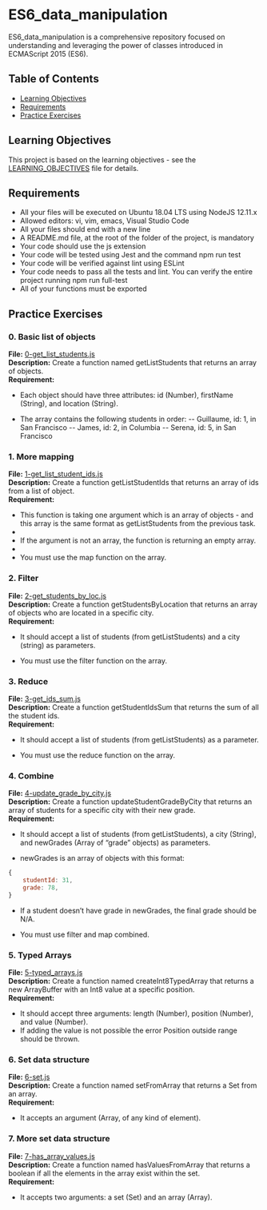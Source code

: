 # ES6_data_manipulation
ES6_data_manipulation is a comprehensive repository focused on understanding and leveraging the power of classes introduced in ECMAScript 2015 (ES6). 

## Table of Contents

- [Learning Objectives](#learning-objectives)
- [Requirements](#requirements)
- [Practice Exercises](#practice-exercises)

## Learning Objectives

This project is based on the learning objectives - see the [LEARNING_OBJECTIVES](https://github.com/Goaty-yagi/holbertonschool-web_back_end/blob/main/ES6_data_manipulation/LEARNING_OBJECTIVES.md) file for details.

## Requirements

- All your files will be executed on Ubuntu 18.04 LTS using NodeJS 12.11.x
- Allowed editors: vi, vim, emacs, Visual Studio Code
- All your files should end with a new line
- A README.md file, at the root of the folder of the project, is mandatory
- Your code should use the js extension
- Your code will be tested using Jest and the command npm run test
- Your code will be verified against lint using ESLint
- Your code needs to pass all the tests and lint. You can verify the entire project running npm run full-test
- All of your functions must be exported

## Practice Exercises

### 0. Basic list of objects

**File:** [0-get_list_students.js](https://github.com/Goaty-yagi/holbertonschool-web_back_end/blob/main/ES6_data_manipulation/0-get_list_students.js)<br>
**Description:** Create a function named getListStudents that returns an array of objects.<br>
**Requirement:** <br>
- Each object should have three attributes: id (Number), firstName (String), and location (String).

- The array contains the following students in order:
 -- Guillaume, id: 1, in San Francisco
 -- James, id: 2, in Columbia
 -- Serena, id: 5, in San Francisco


 ### 1. More mapping

**File:** [1-get_list_student_ids.js](https://github.com/Goaty-yagi/holbertonschool-web_back_end/blob/main/ES6_data_manipulation/1-get_list_student_ids.js)<br>
**Description:** Create a function getListStudentIds that returns an array of ids from a list of object.<br>
**Requirement:** <br>
- This function is taking one argument which is an array of objects - and this array is the same format as getListStudents from the previous task.
- 
- If the argument is not an array, the function is returning an empty array.
- 
- You must use the map function on the array.

### 2. Filter

**File:** [2-get_students_by_loc.js](https://github.com/Goaty-yagi/holbertonschool-web_back_end/blob/main/ES6_data_manipulation/2-get_students_by_loc.js)<br>
**Description:** Create a function getStudentsByLocation that returns an array of objects who are located in a specific city.<br>
**Requirement:** <br>
- It should accept a list of students (from getListStudents) and a city (string) as parameters.

- You must use the filter function on the array.

### 3. Reduce

**File:** [3-get_ids_sum.js](https://github.com/Goaty-yagi/holbertonschool-web_back_end/blob/main/ES6_data_manipulation/3-get_ids_sum.js)<br>
**Description:** Create a function getStudentIdsSum that returns the sum of all the student ids.<br>
**Requirement:** <br>
- It should accept a list of students (from getListStudents) as a parameter.

- You must use the reduce function on the array.


### 4. Combine

**File:** [4-update_grade_by_city.js](https://github.com/Goaty-yagi/holbertonschool-web_back_end/blob/main/ES6_data_manipulation/4-update_grade_by_city.js)<br>
**Description:** Create a function updateStudentGradeByCity that returns an array of students for a specific city with their new grade.<br>
**Requirement:** <br>
- It should accept a list of students (from getListStudents), a city (String), and newGrades (Array of “grade” objects) as parameters.

- newGrades is an array of objects with this format:
```javascript
{
    studentId: 31,
    grade: 78,
}
```
- If a student doesn’t have grade in newGrades, the final grade should be N/A.

- You must use filter and map combined.


### 5. Typed Arrays

**File:** [5-typed_arrays.js](https://github.com/Goaty-yagi/holbertonschool-web_back_end/blob/main/ES6_data_manipulation/5-typed_arrays.js)<br>
**Description:** Create a function named createInt8TypedArray that returns a new ArrayBuffer with an Int8 value at a specific position.<br>
**Requirement:** <br>
- It should accept three arguments: length (Number), position (Number), and value (Number).
- If adding the value is not possible the error Position outside range should be thrown.


### 6. Set data structure

**File:** [6-set.js](https://github.com/Goaty-yagi/holbertonschool-web_back_end/blob/main/ES6_data_manipulation/6-set.js)<br>
**Description:** Create a function named setFromArray that returns a Set from an array.<br>
**Requirement:** <br>
- It accepts an argument (Array, of any kind of element).


### 7. More set data structure

**File:** [7-has_array_values.js](https://github.com/Goaty-yagi/holbertonschool-web_back_end/blob/main/ES6_data_manipulation/7-has_array_values.js)<br>
**Description:** Create a function named hasValuesFromArray that returns a boolean if all the elements in the array exist within the set.<br>
**Requirement:** <br>
- It accepts two arguments: a set (Set) and an array (Array).
